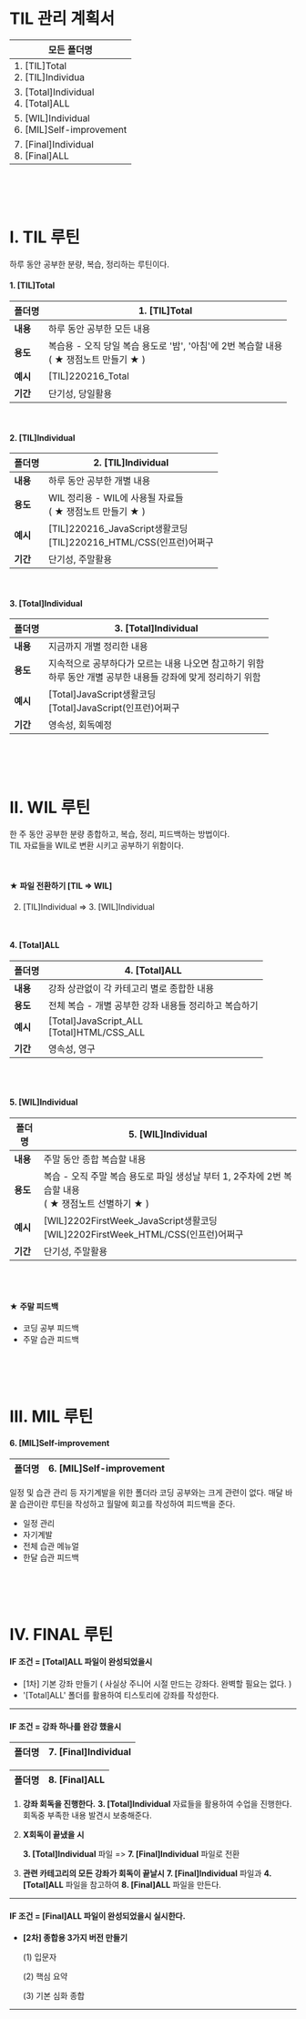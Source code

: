 # TIL 관리 계획서

| 모든 폴더명                                     |
| ----------------------------------------------- |
| 1. [TIL]Total<br/>2. [TIL]Individua             |
| 3. [Total]Individual<br/>4. [Total]ALL          |
| 5. [WIL]Individual<br/>6. [MIL]Self-improvement |
| 7. [Final]Individual<br/>8. [Final]ALL          |

<br/>

<br/>

<br/>

# Ⅰ. TIL 루틴

하루 동안 공부한 분량, 복습, 정리하는 루틴이다.

#### 1. [TIL]Total

| 폴더명   | 1. [TIL]Total                                                |
| -------- | ------------------------------------------------------------ |
| **내용** | 하루 동안 공부한 모든 내용                                   |
| **용도** | 복습용 - 오직 당일 복습 용도로 '밤', '아침'에 2번 복습할 내용<br/> ( ★ 쟁점노트 만들기 ★ ) |
| **예시** | [TIL]220216_Total                                            |
| **기간** | 단기성, 당일활용                                             |

<br/>

#### 2. [TIL]Individual 

| 폴더명   | 2. [TIL]Individual                                           |
| -------- | ------------------------------------------------------------ |
| **내용** | 하루 동안 공부한 개별 내용                                   |
| **용도** | WIL 정리용 - WIL에 사용될 자료들<br/>( ★ 쟁점노트 만들기 ★ ) |
| **예시** | [TIL]220216_JavaScript생활코딩<br />[TIL]220216_HTML/CSS(인프런)어쩌구 |
| **기간** | 단기성, 주말활용                                             |

<br/>

#### 3. [Total]Individual

| 폴더명   | 3. [Total]Individual                                         |
| -------- | ------------------------------------------------------------ |
| **내용** | 지금까지 개별 정리한 내용                                    |
| **용도** | 지속적으로 공부하다가 모르는 내용 나오면 참고하기 위함<br/>하루 동안 개별 공부한 내용들 강좌에 맞게 정리하기 위함 |
| **예시** | [Total]JavaScript생활코딩<br/>[Total]JavaScript(인프런)어쩌구 |
| **기간** | 영속성, 회독예정                                             |

<br/>

<br/>

<br/>

# Ⅱ. WIL 루틴

 한 주 동안 공부한 분량 종합하고, 복습, 정리, 피드백하는 방법이다. <br/>TIL 자료들을 WIL로 변환 시키고 공부하기 위함이다.

<br/>

#### ★ 파일 전환하기 [TIL => WIL]

2. [TIL]Individual => 3. [WIL]Individual 

<br/>

#### 4. [Total]ALL

| 폴더명   | 4. [Total]ALL                                         |
| -------- | ----------------------------------------------------- |
| **내용** | 강좌 상관없이 각 카테고리 별로 종합한 내용            |
| **용도** | 전체 복습 - 개별 공부한 강좌 내용들 정리하고 복습하기 |
| **예시** | [Total]JavaScript_ALL<br/>[Total]HTML/CSS_ALL         |
| **기간** | 영속성, 영구                                          |

<br/><br/>

#### 5. [WIL]Individual

| 폴더명   | 5. [WIL]Individual                                           |
| -------- | ------------------------------------------------------------ |
| **내용** | 주말 동안 종합 복습할 내용                                   |
| **용도** | 복습 - 오직 주말 복습 용도로 파일 생성날 부터 1, 2주차에 2번 복습할 내용<br/>( ★ 쟁점노트 선별하기 ★ ) |
| **예시** | [WIL]2202FirstWeek_JavaScript생활코딩<br/>[WIL]2202FirstWeek_HTML/CSS(인프런)어쩌구 |
| **기간** | 단기성, 주말활용                                             |

<br/><br/>

#### ★  주말 피드백

* 코딩 공부 피드백
* 주말 습관 피드백

<br/>

<br/>

<br/>

# Ⅲ. MIL 루틴

#### 6. [MIL]Self-improvement

| 폴더명 | 6. [MIL]Self-improvement |
| ------ | ------------------------ |

일정 및 습관 관리 등 자기계발을 위한 폴더라 코딩 공부와는 크게 관련이 없다.
매달 바꿀 습관이란 루틴을 작성하고 월말에 회고를 작성하여 피드백을 준다.

* 일정 관리
* 자기계발
* 전체 습관 메뉴얼
* 한달 습관 피드백

<br/>

<br/>

<br/>

# Ⅳ. FINAL 루틴

#### IF 조건 = [Total]ALL 파일이 완성되었을시

* [1차] 기본 강좌 만들기 
  ( 사실상 주니어 시절 만드는 강좌다. 완벽할 필요는 없다. )
* '[Total]ALL' 폴더를 활용하여 티스토리에 강좌를 작성한다.

----------------------------------------------------------------------------------------
#### IF 조건 = 강좌 하나를 완강 했을시

| 폴더명 | **7. [Final]Individual** |
| ------ | ------------------------ |

| 폴더명 | 8. [Final]ALL |
| ------ | ------------- |

1) **강좌 회독을 진행한다.**
   **3. [Total]Individual** 자료들을 활용하여 수업을 진행한다. 
   회독중 부족한 내용 발견시 보충해준다. 
2. **X회독이 끝냈을 시**

   **3. [Total]Individual** 파일 => **7. [Final]Individual** 파일로 전환

3) **관련 카테고리의 모든 강좌가 회독이 끝날시**
   **7. [Final]Individual** 파일과 **4. [Total]ALL** 파일을 참고하여 **8. [Final]ALL** 파일을 만든다.

----------------------------------------------------------------------------------------
#### IF 조건 = [Final]ALL 파일이 완성되었을시 실시한다.

* **[2차] 종합용 3가지 버전 만들기**

  (1) 입문자

  (2) 핵심 요약

  (3) 기본 심화 종합      

---

<br/>
